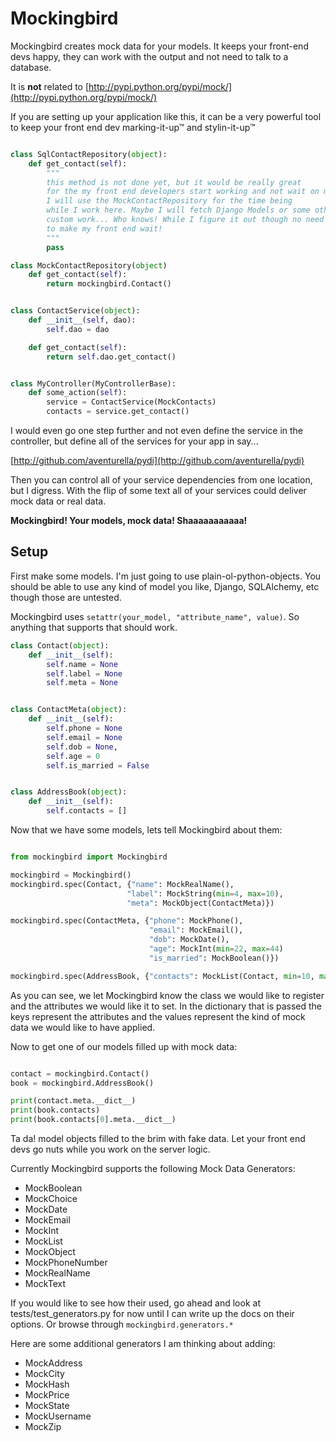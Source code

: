 # Mockingbird

Mockingbird creates mock data for your models. It keeps your front-end
devs happy, they can work with the output and not need to talk to a database.

It is **not** related to [http://pypi.python.org/pypi/mock/](http://pypi.python.org/pypi/mock/)

If you are setting up your application like this, it can be a very powerful
tool to keep your front end dev marking-it-up&trade; and stylin-it-up&trade;

```python

class SqlContactRepository(object):
    def get_contact(self):
        """
        this method is not done yet, but it would be really great
        for the my front end developers start working and not wait on me.
        I will use the MockContactRepository for the time being
        while I work here. Maybe I will fetch Django Models or some other
        custom work... Who knows! While I figure it out though no need
        to make my front end wait!
        """
        pass

class MockContactRepository(object)
    def get_contact(self):
        return mockingbird.Contact()


class ContactService(object):
    def __init__(self, dao):
        self.dao = dao

    def get_contact(self):
        return self.dao.get_contact()


class MyController(MyControllerBase):
    def some_action(self):
        service = ContactService(MockContacts)
        contacts = service.get_contact()
```

I would even go one step further and not even define the service in the
controller, but define all of the services for your app in say...

[http://github.com/aventurella/pydi](http://github.com/aventurella/pydi)

Then you can control all of your service dependencies from one location,
but I digress. With the flip of some text all of your services could deliver
mock data or real data.

**Mockingbird! Your models, mock data!  Shaaaaaaaaaaa!**

## Setup

First make some models. I'm just going to use plain-ol-python-objects.
You should be able to use any kind of model you like, Django, SQLAlchemy, etc
though those are untested.

Mockingbird uses ```setattr(your_model, "attribute_name", value)```. So anything
that supports that should work.

```python
class Contact(object):
    def __init__(self):
        self.name = None
        self.label = None
        self.meta = None


class ContactMeta(object):
    def __init__(self):
        self.phone = None
        self.email = None
        self.dob = None,
        self.age = 0
        self.is_married = False


class AddressBook(object):
    def __init__(self):
        self.contacts = []
```

Now that we have some models, lets tell Mockingbird about them:

```python

from mockingbird import Mockingbird

mockingbird = Mockingbird()
mockingbird.spec(Contact, {"name": MockRealName(),
                          "label": MockString(min=4, max=10),
                          "meta": MockObject(ContactMeta)})

mockingbird.spec(ContactMeta, {"phone": MockPhone(),
                               "email": MockEmail(),
                               "dob": MockDate(),
                               "age": MockInt(min=22, max=44)
                               "is_married": MockBoolean()})

mockingbird.spec(AddressBook, {"contacts": MockList(Contact, min=10, max=20)})

```

As you can see, we let Mockingbird know the class we would like to register
and the attributes we would like it to set. In the dictionary that is passed
the keys represent the attributes and the values represent the kind of mock data
we would like to have applied.

Now to get one of our models filled up with mock data:

```python

contact = mockingbird.Contact()
book = mockingbird.AddressBook()

print(contact.meta.__dict__)
print(book.contacts)
print(book.contacts[0].meta.__dict__)
```

Ta da! model objects filled to the brim with fake data. Let your front end devs
go nuts while you work on the server logic.

Currently Mockingbird supports the following Mock Data Generators:

- MockBoolean
- MockChoice
- MockDate
- MockEmail
- MockInt
- MockList
- MockObject
- MockPhoneNumber
- MockRealName
- MockText

If you would like to see how their used, go ahead and look at tests/test_generators.py
for now until I can write up the docs on their options. Or browse through ```mockingbird.generators.*```

Here are some additional generators I am thinking about adding:

- MockAddress
- MockCity
- MockHash
- MockPrice
- MockState
- MockUsername
- MockZip
